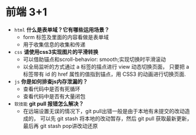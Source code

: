 # 前端 3+1
- `html` **什么是表单域？它有哪些运用场景？**
    - form 标签及里面的内容看做是表单域
    - 用于收集信息的收集和传递
- `css` **请使用css3实现图片的平滑转换**
    - 可以借助锚点和scroll-behavior: smooth;实现切换时平滑滚动
    - 以全局监听的方式通过 a 标签的描点进行 view 动态切换页面，
      只要把 a 标签带有 id 的 href 属性的值指到锚点，用 CSS3 的动画进行切换页面.
- `js` **你是如何排查js内存泄漏的？**
    - 查看代码中是否有死循环
    - 查看代码中是否有大量闭包
- `软技能` **git pull 报错怎么解决？**
    - 在远端设置无误的情况下，git pull出错一般是由于本地有未提交的改动造成的，
    可以先 git stash 将本地的改动暂存，然后 git pull 获取最新更新，
    最后再 git stash pop讲改动还原